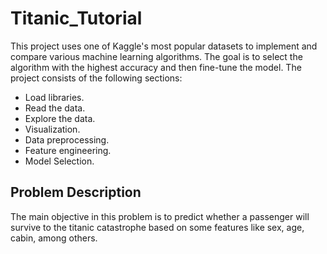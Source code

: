 # Titanic_Tutorial
This project uses one of Kaggle's most popular datasets to implement and compare various machine learning algorithms. The goal is to select the algorithm with the highest accuracy and then fine-tune the model.
The project consists of the following sections:
* Load libraries.
* Read the data.
* Explore the data.
* Visualization.
* Data preprocessing.
* Feature engineering.
* Model Selection.
## Problem Description
The main objective in this problem is to predict whether a passenger will survive to the titanic catastrophe based on some features like sex, age, cabin, among others.
